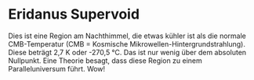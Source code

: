 # Eridanus Supervoid

Dies ist eine Region am Nachthimmel, die etwas kühler ist als die normale
CMB-Temperatur (CMB = Kosmische Mikrowellen-Hintergrundstrahlung). Diese beträgt
2,7 K oder -270,5 °C. Das ist nur wenig über dem absoluten Nullpunkt. Eine
Theorie besagt, dass diese Region zu einem Paralleluniversum führt. Wow!
